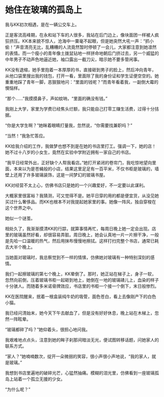 # 她住在玻璃的孤岛上

我与KK初次相遇，是在一辆公交车上。 

正是客流高峰期，在永和站下车的人很多，我站在后门边上，像块面团一样被人疯狂挤压。KK本来貌不惊人，沧海中一粟毫不起眼，但是她突然大吼一声：“抓小偷！”声音清亮无比，乱糟糟的人流竟然暂时停顿了一会儿，大家都注意到她凛然的表情。而一个瘦小的青年像土拨鼠钻地一样拼命地朝后门挤过去，另一个威猛的中年男子不动声色地逼近她，袖口露出一截刀尖，暗示她不要多管闲事。 

KK没有退缩，她手里抱着一本厚厚的书，直接砸到男子的脸上，然后冲向青年，从他口袋里搜出我的钱包，打开一看，里面除了我的身份证和学生证便空空的。她重重地踩了青年一脚，恶狠狠地问：“里面的钱呢？”而青年看着我，一副倒大霉的懊恼样。 

“那个……”我摸摸鼻子，声如蚊呐，“里面的确没有钱。” 

我刚上大学，家里为学费已经焦头烂额，我只能自己打零工赚生活费，过得十分拮据。 

“你是大学生啊？”她眯着眼睛打量我，忽然说，“你需要找兼职吗？” 

“当然！”我急忙答应。 

KK给我介绍的工作，我做梦也想不到是在她的书店里打工。强调一下，她的店！她不过十八岁的小女生，竟然在实验中学附近拥有一家自己的书店。 

“我平日经常外出，正好缺个人帮我看店。”她打开紧闭的卷帘门，我吃惊地望向里面，本来以为是苍蝇般的小店，结果这里足足有一百平米，不仅书柜是玻璃的，墙壁上还用了许多玻璃装饰，这是一间梦幻的玻璃书屋。 

KK对经营不太上心，仿佛书店只是她的一个兴趣爱好，不一定要以此谋利。 

大概家里很富裕？我猜测，可又觉得不是。她平日穿的用的都是便宜货，从没见她买过什么奢侈品。而KK也根本不对我提起她家里的事。她像一阵风，独自穿梭在这个世界之中。 

她似一个谜茧。 

相处久了，我渐渐摸清KK的行踪，就算事情再忙，每周日晚上她一定会出现。店里的玻璃虽然好看，却很容易弄脏。周日晚上，她会认真地一片一片擦干净，一般是先哈一口温暖的热气，然后用抹布慢慢地擦拭。这样打扫完整个书店，通常已耗去大半个晚上。 

当她面对玻璃时，我总察觉到不一样的情愫，仿佛她对玻璃有一种特别深刻的感情。 

我们一起擦玻璃的第七个晚上，KK晕倒了。那时，她正站在梯子上，身子一软，忽然向前倒，压着玻璃书柜一起砸到地上，她倒在一地的玻璃碴儿上，血染的样子十分骇人。而随着多米诺骨牌效应，书店里的书柜一个接一个倒下，末日般惨烈。 

KK在医院醒来，抿着一根盒装纯牛奶的吸管，面色苍白，看上去像刚产下的白色小猫。 

我已经问清始末，她今天下午去献血了，但是没有好好休息，晚上站在木梯上，忽然一阵眩晕。 

“玻璃都碎了吗？”她仰着头，很担心地问我。 

我艰难地点点头，注意到她的眸子刹那间暗淡无光，便试图转移话题，问她家人的联系方式。 

“家人？”她喃喃数次，绽开一朵微弱的笑容，很小声很小声地说，“我的家人，就是玻璃。” 

我想到书店里遍地的破碎光芒，心猛然抽痛。模糊的泪光里，仿佛看到一座玻璃孤岛上站着一个孤立无援的少女。 

“为什么呢？”